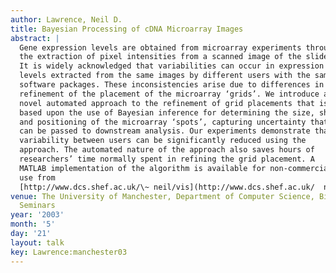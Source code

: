 ```yaml
---
author: Lawrence, Neil D.
title: Bayesian Processing of cDNA Microarray Images
abstract: |
  Gene expression levels are obtained from microarray experiments through
  the extraction of pixel intensities from a scanned image of the slide.
  It is widely acknowledged that variabilities can occur in expression
  levels extracted from the same images by different users with the same
  software packages. These inconsistencies arise due to differences in the
  refinement of the placement of the microarray ‘grids’. We introduce a
  novel automated approach to the refinement of grid placements that is
  based upon the use of Bayesian inference for determining the size, shape
  and positioning of the microarray ‘spots’, capturing uncertainty that
  can be passed to downstream analysis. Our experiments demonstrate that
  variability between users can be significantly reduced using the
  approach. The automated nature of the approach also saves hours of
  researchers’ time normally spent in refining the grid placement. A
  MATLAB implementation of the algorithm is available for non-commercial
  use from
  [http://www.dcs.shef.ac.uk/\~ neil/vis](http://www.dcs.shef.ac.uk/  neil/vis).
venue: The University of Manchester, Department of Computer Science, Bio-health sciences
  Seminars
year: '2003'
month: '5'
day: '21'
layout: talk
key: Lawrence:manchester03
---
```

